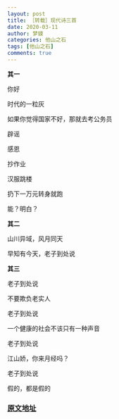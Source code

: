 ```yaml
---
layout: post
title: ［转载］现代诗三首
date: 2020-03-11
author: 梦貘
categories: 他山之石
tags: [他山之石]
comments: true
--- 
```


**其一**

你好

时代的一粒灰

如果你觉得国家不好，那就去考公务员

辟谣

感恩

抄作业

汉服跳楼

扔下一万元转身就跑

能？明白？



**其二**

山川异域，风月同天

早知有今天，老子到处说



**其三**

老子到处说

不要欺负老实人

老子到处说

一个健康的社会不该只有一种声音

老子到处说

江山娇，你来月经吗？

老子到处说

假的，都是假的


### [原文地址](http://weibo.com/1428546035/Iy1AyDk6Y)
